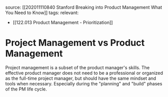 source: [[202011110840 Stanford Breaking into Product Management What You Need to Know]]
tags: 
relevant: 
- [[122.013 Product Management - Prioritization]]

# Project Management vs Product Management

Project management is a subset of the product manager's skills. The effective product manager does not need to be a professional or organized as the full-time project manager, but should have the same mindset and tools when necessary. Especially during the "planning" and "build" phases of the PM life cycle.

